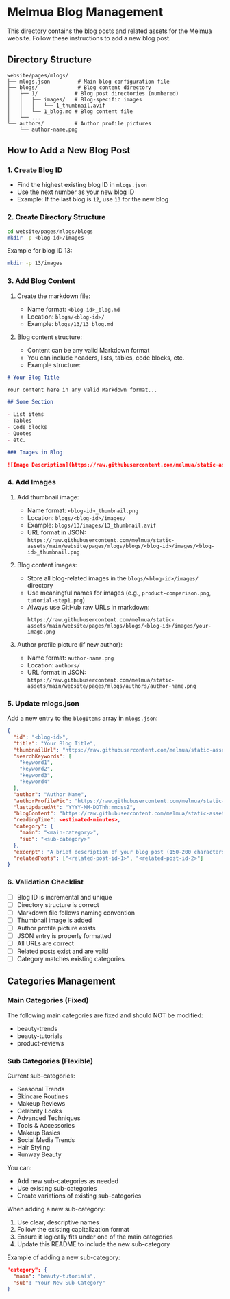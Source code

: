 # Melmua Blog Management

This directory contains the blog posts and related assets for the Melmua website. Follow these instructions to add a new blog post.

## Directory Structure

```
website/pages/mlogs/
├── mlogs.json         # Main blog configuration file
├── blogs/             # Blog content directory
│   ├── 1/            # Blog post directories (numbered)
│   │   ├── images/   # Blog-specific images
│   │   │   └── 1_thumbnail.avif
│   │   └── 1_blog.md # Blog content file
│   └── ...
└── authors/          # Author profile pictures
    └── author-name.png
```

## How to Add a New Blog Post

### 1. Create Blog ID

- Find the highest existing blog ID in `mlogs.json`
- Use the next number as your new blog ID
- Example: If the last blog is `12`, use `13` for the new blog

### 2. Create Directory Structure

```bash
cd website/pages/mlogs/blogs
mkdir -p <blog-id>/images
```

Example for blog ID 13:
```bash
mkdir -p 13/images
```

### 3. Add Blog Content

1. Create the markdown file:
   - Name format: `<blog-id>_blog.md`
   - Location: `blogs/<blog-id>/`
   - Example: `blogs/13/13_blog.md`

2. Blog content structure:
   - Content can be any valid Markdown format
   - You can include headers, lists, tables, code blocks, etc.
   - Example structure:
```markdown
# Your Blog Title

Your content here in any valid Markdown format...

## Some Section

- List items
- Tables
- Code blocks
- Quotes
- etc.

### Images in Blog

![Image Description](https://raw.githubusercontent.com/melmua/static-assets/main/website/pages/mlogs/blogs/<blog-id>/images/your-image.png)

```

### 4. Add Images

1. Add thumbnail image:
   - Name format: `<blog-id>_thumbnail.png`
   - Location: `blogs/<blog-id>/images/`
   - Example: `blogs/13/images/13_thumbnail.avif`
   - URL format in JSON: `https://raw.githubusercontent.com/melmua/static-assets/main/website/pages/mlogs/blogs/<blog-id>/images/<blog-id>_thumbnail.png`

2. Blog content images:
   - Store all blog-related images in the `blogs/<blog-id>/images/` directory
   - Use meaningful names for images (e.g., `product-comparison.png`, `tutorial-step1.png`)
   - Always use GitHub raw URLs in markdown:
     ```
     https://raw.githubusercontent.com/melmua/static-assets/main/website/pages/mlogs/blogs/<blog-id>/images/your-image.png
     ```

3. Author profile picture (if new author):
   - Name format: `author-name.png`
   - Location: `authors/`
   - URL format in JSON: `https://raw.githubusercontent.com/melmua/static-assets/main/website/pages/mlogs/authors/author-name.png`

### 5. Update mlogs.json

Add a new entry to the `blogItems` array in `mlogs.json`:

```json
{
  "id": "<blog-id>",
  "title": "Your Blog Title",
  "thumbnailUrl": "https://raw.githubusercontent.com/melmua/static-assets/main/website/pages/mlogs/blogs/<blog-id>/images/<blog-id>_thumbnail.png",
  "searchKeywords": [
    "keyword1",
    "keyword2",
    "keyword3",
    "keyword4"
  ],
  "author": "Author Name",
  "authorProfilePic": "https://raw.githubusercontent.com/melmua/static-assets/main/website/pages/mlogs/authors/author-name.png",
  "lastUpdatedAt": "YYYY-MM-DDThh:mm:ssZ",
  "blogContent": "https://raw.githubusercontent.com/melmua/static-assets/main/website/pages/mlogs/blogs/<blog-id>/<blog-id>_blog.md",
  "readingTime": <estimated-minutes>,
  "category": {
    "main": "<main-category>",
    "sub": "<sub-category>"
  },
  "excerpt": "A brief description of your blog post (150-200 characters)",
  "relatedPosts": ["<related-post-id-1>", "<related-post-id-2>"]
}
```

### 6. Validation Checklist

- [ ] Blog ID is incremental and unique
- [ ] Directory structure is correct
- [ ] Markdown file follows naming convention
- [ ] Thumbnail image is added
- [ ] Author profile picture exists
- [ ] JSON entry is properly formatted
- [ ] All URLs are correct
- [ ] Related posts exist and are valid
- [ ] Category matches existing categories

## Categories Management

### Main Categories (Fixed)
The following main categories are fixed and should NOT be modified:
- beauty-trends
- beauty-tutorials
- product-reviews

### Sub Categories (Flexible)
Current sub-categories:
- Seasonal Trends
- Skincare Routines
- Makeup Reviews
- Celebrity Looks
- Advanced Techniques
- Tools & Accessories
- Makeup Basics
- Social Media Trends
- Hair Styling
- Runway Beauty

You can:
- Add new sub-categories as needed
- Use existing sub-categories
- Create variations of existing sub-categories

When adding a new sub-category:
1. Use clear, descriptive names
2. Follow the existing capitalization format
3. Ensure it logically fits under one of the main categories
4. Update this README to include the new sub-category

Example of adding a new sub-category:
```json
"category": {
  "main": "beauty-tutorials",
  "sub": "Your New Sub-Category"
}
```
